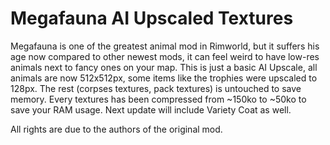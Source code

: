 # Megafauna AI Upscaled Textures
 Megafauna is one of the greatest animal mod in Rimworld, but it suffers his age now compared to other newest mods, it can feel weird to have low-res animals next to fancy ones on your map. This is just a basic AI Upscale, all animals are now 512x512px, some items like the trophies were upscaled to 128px. The rest (corpses textures, pack textures) is untouched to save memory. Every textures has been compressed from ~150ko to ~50ko to save your RAM usage.
 Next update will include Variety Coat as well.

 All rights are due to the authors of the original mod.
